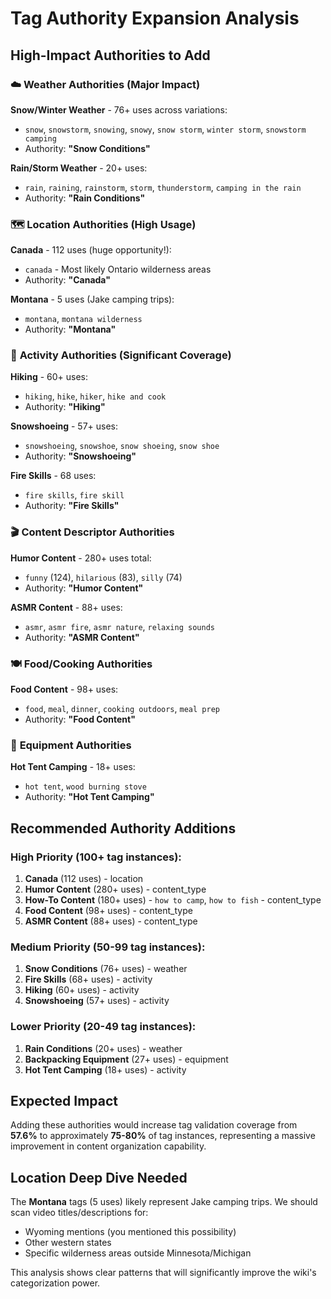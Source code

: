 # Tag Authority Expansion Analysis

## High-Impact Authorities to Add

### ☁️ **Weather Authorities** (Major Impact)
**Snow/Winter Weather** - 76+ uses across variations:
- `snow`, `snowstorm`, `snowing`, `snowy`, `snow storm`, `winter storm`, `snowstorm camping`
- Authority: **"Snow Conditions"**

**Rain/Storm Weather** - 20+ uses:
- `rain`, `raining`, `rainstorm`, `storm`, `thunderstorm`, `camping in the rain`
- Authority: **"Rain Conditions"**

### 🗺️ **Location Authorities** (High Usage)
**Canada** - 112 uses (huge opportunity!):
- `canada` - Most likely Ontario wilderness areas
- Authority: **"Canada"**

**Montana** - 5 uses (Jake camping trips):
- `montana`, `montana wilderness` 
- Authority: **"Montana"**

### 🏃 **Activity Authorities** (Significant Coverage)
**Hiking** - 60+ uses:
- `hiking`, `hike`, `hiker`, `hike and cook`
- Authority: **"Hiking"** 

**Snowshoeing** - 57+ uses:
- `snowshoeing`, `snowshoe`, `snow shoeing`, `snow shoe`
- Authority: **"Snowshoeing"**

**Fire Skills** - 68 uses:
- `fire skills`, `fire skill`
- Authority: **"Fire Skills"**

### 🎬 **Content Descriptor Authorities**
**Humor Content** - 280+ uses total:
- `funny` (124), `hilarious` (83), `silly` (74)
- Authority: **"Humor Content"**

**ASMR Content** - 88+ uses:
- `asmr`, `asmr fire`, `asmr nature`, `relaxing sounds`
- Authority: **"ASMR Content"**

### 🍽️ **Food/Cooking Authorities**
**Food Content** - 98+ uses:
- `food`, `meal`, `dinner`, `cooking outdoors`, `meal prep`
- Authority: **"Food Content"**

### 🎒 **Equipment Authorities** 
**Hot Tent Camping** - 18+ uses:
- `hot tent`, `wood burning stove`
- Authority: **"Hot Tent Camping"**

## Recommended Authority Additions

### High Priority (100+ tag instances):
1. **Canada** (112 uses) - location
2. **Humor Content** (280+ uses) - content_type  
3. **How-To Content** (180+ uses) - `how to camp`, `how to fish` - content_type
4. **Food Content** (98+ uses) - content_type
5. **ASMR Content** (88+ uses) - content_type

### Medium Priority (50-99 tag instances):
1. **Snow Conditions** (76+ uses) - weather
2. **Fire Skills** (68+ uses) - activity
3. **Hiking** (60+ uses) - activity
4. **Snowshoeing** (57+ uses) - activity

### Lower Priority (20-49 tag instances):
1. **Rain Conditions** (20+ uses) - weather
2. **Backpacking Equipment** (27+ uses) - equipment
3. **Hot Tent Camping** (18+ uses) - activity

## Expected Impact
Adding these authorities would increase tag validation coverage from **57.6%** to approximately **75-80%** of tag instances, representing a massive improvement in content organization capability.

## Location Deep Dive Needed
The **Montana** tags (5 uses) likely represent Jake camping trips. We should scan video titles/descriptions for:
- Wyoming mentions (you mentioned this possibility)
- Other western states
- Specific wilderness areas outside Minnesota/Michigan

This analysis shows clear patterns that will significantly improve the wiki's categorization power.